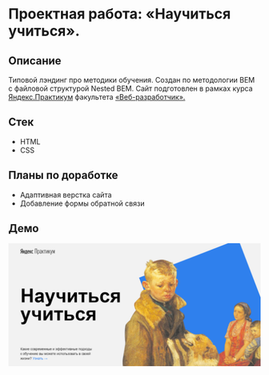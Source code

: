 # Проектная работа: «Научиться учиться». 

## Описание

Типовой лэндинг про методики обучения. Создан по методологии BEM с файловой структурой Nested BEM. 
Сайт подготовлен в рамках курса [Яндекс.Практикум](https://practicum.yandex.ru/) факультета [«Веб-разработчик».](https://practicum.yandex.ru/web/)

## Стек
* HTML
* CSS

## Планы по доработке
* Адаптивная верстка сайта
* Добавление формы обратной связи

## Демо
![demo](demo.PNG)


